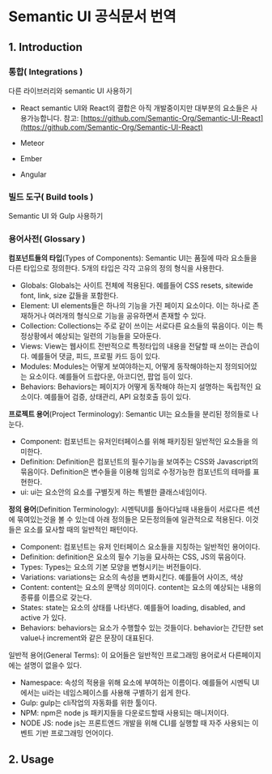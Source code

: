 # Semantic UI 공식문서 번역

## 1. Introduction
### 통합( Integrations )

다른 라이브러리와 semantic UI 사용하기

- React
semantic UI와 React의 결합은 아직 개발중이지만 대부분의 요소들은 사용가능합니다.
참고: [https://github.com/Semantic-Org/Semantic-UI-React](https://github.com/Semantic-Org/Semantic-UI-React)

- Meteor
- Ember
- Angular

### 빌드 도구( Build tools )

Semantic UI 와 Gulp 사용하기

### 용어사전( Glossary )

**컴포넌트들의 타입**(Types of Components): Semantic UI는 품질에 따라 요소들을 다른 타입으로 정의한다. 5개의 타입은 각각 고유의 정의 형식을 사용한다.

- Globals: Globals는 사이트 전체에 적용된다. 예를들어 CSS resets, sitewide font, link, size 값들을 포함한다.
- Element: UI elements들은 하나의 기능을 가진 페이지 요소이다. 이는 하나로 존재하거나 여러개의 형식으로 기능을 공유하면서 존재할 수 있다.
- Collection: Collections는 주로 같이 쓰이는 서로다른 요소들의 묶음이다. 이는 특정상황에서 예상되는 일련의 기능들을 모아둔다.
- Views: View는 웹사이트 전반적으로 특정타입의 내용을 전달할 때 쓰이는 관습이다. 예를들어 댓글, 피드, 프로필 카드 등이 있다.
- Modules: Modules는 어떻게 보여야하는지, 어떻게 동작해야하는지 정의되어있는 요소이다. 예를들어 드랍다운, 아코디언, 팝업 등이 있다.
- Behaviors: Behaviors는 페이지가 어떻게 동작해야 하는지 설명하는 독립적인 요소이다. 예를들어 검증, 상태관리, API 요청호출 등이 있다.

**프로젝트 용어**(Project Terminology): Semantic UI는 요소들을 분리된 정의들로 나눈다.

- Component: 컴포넌트는 유저인터페이스를 위해 패키징된 일반적인 요소들을 의미한다.
- Definition: Definition은 컴포넌트의 필수기능을 보여주는 CSS와 Javascript의 묶음이다. Definition은 변수들을 이용해 임의로 수정가능한 컴포넌트의 테마를 표현한다.
- ui: ui는 요소안의 요소를 구별짓게 하는 특별한 클래스네임이다.

**정의 용어**(Definition Terminology): 시멘틱UI를 돌아다닐때 내용들이 서로다른 섹션에 묶여있는것을 볼 수 있는데 아래 정의들은 모든정의들에 일관적으로 적용된다. 이것들은 요소를 묘사할 때의 일반적인 패턴이다. 

- Component: 컴포넌트는 유저 인터페이스 요소들을 지칭하는 일반적인 용어이다.
- Definition: definition은 요소의 필수 기능을 묘사하는 CSS, JS의 묶음이다.
- Types: Types는 요소의 기본 모양을 변형시키는 버전들이다.
- Variations: variations는 요소의 속성을 변화시킨다. 예를들어 사이즈, 색상
- Content: content는 요소의 문맥상 의미이다. content는 요소의 예상되는 내용의 종류를 이름으로 갖는다.
- States: state는 요소의 상태를 나타낸다. 예를들어 loading, disabled, and active 가 있다.
- Behaviors: behaviors는 요소가 수행할수 있는 것들이다. behavior는 간단한 set value나 increment와 같은 문장이 대표된다.

일반적 용어(General Terms): 이 요어들은 일반적인 프로그래밍 용어로서 다른페이지에는 설명이 없을수 있다.

- Namespace: 속성의 적용을 위해 요소에 부여하는 이름이다. 예를들어 시멘틱 UI에서는 ui라는 네임스페이스를 사용해 구별하기 쉽게 한다.
- Gulp: gulp는 cli작업의 자동화를 위한 툴이다.
- NPM: npm은 node js 패키지들을 다운로드할때 사용되는 매니저이다.
- NODE JS: node js는 프론트엔드 개발을 위해 CLI를 실행할 때 자주 사용되는 이벤트 기반 프로그래밍 언어이다.

## 2. Usage
